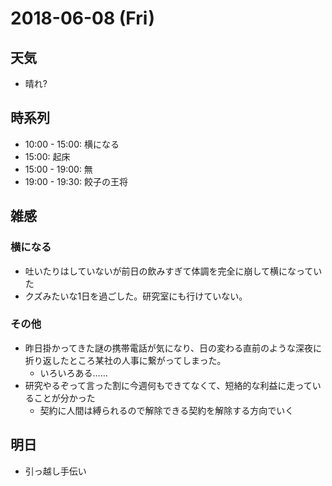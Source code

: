 # 2018-06-08 (Fri)

## 天気

- 晴れ?

## 時系列

- 10:00 - 15:00: 横になる
- 15:00: 起床
- 15:00 - 19:00: 無
- 19:00 - 19:30: 餃子の王将

## 雑感

### 横になる

- 吐いたりはしていないが前日の飲みすぎて体調を完全に崩して横になっていた
- クズみたいな1日を過ごした。研究室にも行けていない。

### その他

- 昨日掛かってきた謎の携帯電話が気になり、日の変わる直前のような深夜に折り返したところ某社の人事に繋がってしまった。
  - いろいろある……
- 研究やるぞって言った割に今週何もできてなくて、短絡的な利益に走っていることが分かった
  - 契約に人間は縛られるので解除できる契約を解除する方向でいく

## 明日

- 引っ越し手伝い
